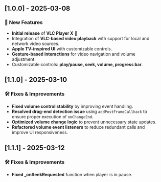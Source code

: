 ## [1.0.0] - 2025-03-08

### 🚀 New Features
- **Initial release** of **VLC Player X** 🎉
- Integration of **VLC-based video playback** with support for local and network video sources.
- **Apple TV-inspired UI** with customizable controls.
- **Gesture-based interactions** for video navigation and volume adjustment.
- Customizable controls: **play/pause, seek, volume, progress bar**.

## [1.1.0] - 2025-03-10

### 🛠 Fixes & Improvements
- **Fixed volume control stability** by improving event handling.
- **Resolved drag-end detection issue** using `addPostFrameCallback` to ensure proper execution of `onChangeEnd`.
- **Optimized volume change logic** to prevent unnecessary state updates.
- **Refactored volume event listeners** to reduce redundant calls and improve UI responsiveness.

## [1.1.1] - 2025-03-12

### 🛠 Fixes & Improvements
- **Fixed _onSeekRequested** function when player is in pause.
